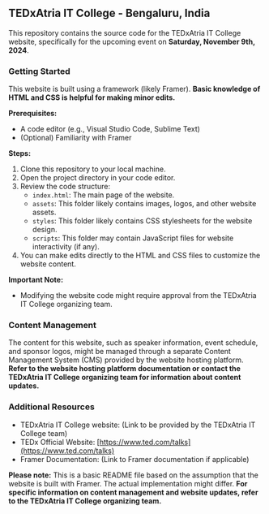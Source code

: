 ## TEDxAtria IT College - Bengaluru, India

This repository contains the source code for the TEDxAtria IT College website, specifically for the upcoming event on **Saturday, November 9th, 2024**.

### Getting Started

This website is built using a framework (likely Framer).  **Basic knowledge of HTML and CSS is helpful for making minor edits.** 

**Prerequisites:**

* A code editor (e.g., Visual Studio Code, Sublime Text)
* (Optional) Familiarity with Framer

**Steps:**

1. Clone this repository to your local machine.
2. Open the project directory in your code editor.
3. Review the code structure:
    * `index.html`: The main page of the website.
    * `assets`: This folder likely contains images, logos, and other website assets.
    * `styles`: This folder likely contains CSS stylesheets for the website design.
    * `scripts`: This folder may contain JavaScript files for website interactivity (if any).
4. You can make edits directly to the HTML and CSS files to customize the website content. 

**Important Note:**

* Modifying the website code might require approval from the TEDxAtria IT College organizing team. 

### Content Management

The content for this website, such as speaker information, event schedule, and sponsor logos, might be managed through a separate Content Management System (CMS) provided by the website hosting platform.  **Refer to the website hosting platform documentation or contact the TEDxAtria IT College organizing team for information about content updates.**

### Additional Resources

* TEDxAtria IT College website: (Link to be provided by the TEDxAtria IT College team)
* TEDx Official Website: [https://www.ted.com/talks](https://www.ted.com/talks)
* Framer Documentation: (Link to Framer documentation if applicable)


**Please note:** This is a basic README file based on the assumption that the website is built with Framer. The actual implementation might differ.  **For specific information on content management and website updates, refer to the TEDxAtria IT College organizing team.**
